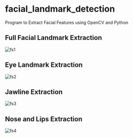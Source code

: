 # facial_landmark_detection
Program to Extract Facial Features using OpenCV and Python

## Full Facial Landmark Extraction
![fs1](https://user-images.githubusercontent.com/9355058/27792668-c28539de-5ff2-11e7-9305-dc8ea6c89019.PNG)

## Eye Landmark Extraction
![fs2](https://user-images.githubusercontent.com/9355058/27792698-eb94dc44-5ff2-11e7-8dd3-69ca87bdb082.PNG)

## Jawline Extraction
![fs3](https://user-images.githubusercontent.com/9355058/27792726-067ac280-5ff3-11e7-81cd-721cb2b1758e.PNG)

## Nose and Lips Extraction
![fs4](https://user-images.githubusercontent.com/9355058/27792740-12071414-5ff3-11e7-8bff-82560c7a927f.PNG)
